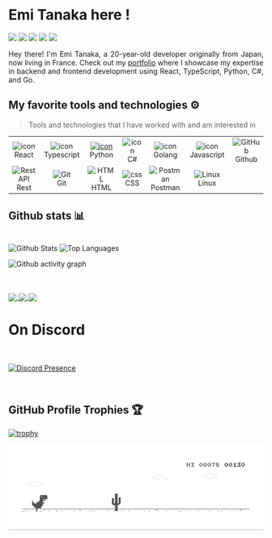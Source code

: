 # Emi Tanaka here !
<!--<a href="https://www.linkedin.com/in/emi-tanaka1/"><img src="https://img.shields.io/badge/Linkedin-%231DA1F2.svg?style=for-the-badge&logo=Linkedin&logoColor=white"></a>-->
<a href="https://www.instagram.com/theupsilongirl/"><img src="https://img.shields.io/badge/Instagram-%23E4405F.svg?style=for-the-badge&logo=Instagram&logoColor=white"></a>
<a href="https://www.discord.com/users/1227221670658441288"><img src="https://img.shields.io/badge/Discord-%7289da.svg?style=for-the-badge&logo=Discord&logoColor=white&color=7289da"></a>
<a href="https://t.me/theupsilongirl/"><img src="https://img.shields.io/badge/telegram-2CA5E0?style=for-the-badge&logo=telegram&logoColor=white"></a>
<a href="https://gitlab.com/theupsilongirl"><img src="https://img.shields.io/badge/gitlab-330F63?style=for-the-badge&logo=gitlab&logoColor=white"></a>
<a><img src="https://komarev.com/ghpvc/?username=theupsilongirl&label=PROFILE+VIEWS&style=for-the-badge&color=brightgreen"></a>

</div>
<p></p>
<p align="justify">
Hey there! I'm Emi Tanaka, a 20-year-old developer originally from Japan, now living in France. Check out my <a href="https://theupsilongirl.github.io/">portfolio</a> where I showcase my expertise in backend and frontend development using React, TypeScript, Python, C#, and Go.

</p>

## My favorite tools and technologies ⚙️

> Tools and technologies that I have worked with and am interested in

<table>
  <tr>
      <td align="center" width="96">
        <img src="https://techstack-generator.vercel.app/react-icon.svg" alt="icon" width="65" height="65" />
      <br>React
    </td>
        <td align="center" width="96">
        <img src="https://techstack-generator.vercel.app/ts-icon.svg" alt="icon" width="65" height="65" />
      <br>Typescript
    </td>
    <td align="center" width="96">
      <a href="#macropower-tech">
        <img src="https://techstack-generator.vercel.app/python-icon.svg" alt="icon" width="65" height="65" />
      </a>
      <br>Python
    </td>
    <td align="center" width="96">
        <img src="https://techstack-generator.vercel.app/csharp-icon.svg" alt="icon" width="65" height="65" />
      <br>C#
    </td>
    <td align="center" width="96">
        <img src="https://cdn.icon-icons.com/icons2/2699/PNG/512/golang_logo_icon_171073.png" alt="icon" width="65" height="65" />
      <br>Golang
    </td>
    <td align="center" width="96">
        <img src="https://techstack-generator.vercel.app/js-icon.svg" alt="icon" width="65" height="65" />
      <br>Javascript
    </td>
           <td align="center" width="96">
        <img src="https://techstack-generator.vercel.app/github-icon.svg" width="65" height="65" alt="GitHub" />
      <br>Github
    </td>
    </tr><tr>
          <td align="center" width="96">
        <img src="https://techstack-generator.vercel.app/restapi-icon.svg" width="65" height="65" alt="Rest API" />
      <br>Rest
    </td>
    <td align="center" width="96">
        <img src="https://skillicons.dev/icons?i=git" width="48" height="48" alt="Git" />
      <br>Git
    </td>
    <td align="center"  width="96">
        <img src="https://skillicons.dev/icons?i=html" width="48" height="48" alt="HTML" />
      <br>HTML
    </td>
    <td align="center" width="96">
        <img src="https://skillicons.dev/icons?i=css" width="48" height="48" alt="css" />
      <br>CSS
    </td>
        <td align="center" width="96">
        <img src="https://skillicons.dev/icons?i=postman" width="48" height="48" alt="Postman" />
      <br>Postman
    </td>
            <td align="center" width="96">
        <img src="https://skillicons.dev/icons?i=linux" width="48" height="48" alt="Linux" />
      <br>Linux
    </td>
  </tr>
 <tr>
 </tr>
</table>

## Github stats 📊

  <br/>
    <img alt="Github Stats" src="https://github-readme-stats.vercel.app/api/?username=theupsilongirl&show_icons=true&count_private=true&theme=dark&hide_border=true&bg_color=fff&title_color=00E676&icon_color=00E676" height="192px"/>
  <img alt="Top Languages" src="https://github-readme-stats.vercel.app/api/top-langs/?username=theupsilongirl&langs_count=8&layout=compact&theme=dark&hide_border=true&bg_color=fff&title_color=000&icon_color=000&hide=Jupyter%20Notebook" height="192px"/>
  <br/>

![Github activity graph](https://github-readme-activity-graph.vercel.app/graph?username=theupsilongirl&bg_color=000000&color=ffffff&line=04e61b&point=403d3d&area=true&hide_border=true)

<br><br>
  <a href="https://github.com/theupsilongirl/theupsilongirl">
  <img align="center" src="https://github-readme-stats.vercel.app/api/pin/?username=theupsilongirl&repo=theupsilongirl&theme=dark" /> 
  <a href="https://github.com/theupsilongirl/theupsilongirl.github.io">
  <img align="center" src="https://github-readme-stats.vercel.app/api/pin/?username=theupsilongirl&repo=theupsilongirl.github.io&theme=dark" />
</a>
  <a href="https://github.com/prescoter/Emora-Project">
  <img align="center" src="https://github-readme-stats.vercel.app/api/pin/?username=prescoter&repo=Emora-Project&theme=dark" />
</a>

# On Discord
<br/>

[![Discord Presence](https://lanyard.cnrad.dev/api/587382241588543491)](https://discord.com/users/587382241588543491)

  <br/>

## GitHub Profile Trophies 🏆

[![trophy](https://github-profile-trophy.vercel.app/?username=theupsilongirl&row=1&margin-w=40)]()

<img data-target="animated-image.replacedImage" alt="dino.gif" class="AnimatedImagePlayer-animatedImage" src="https://raw.githubusercontent.com/theupsilongirl/theupsilongirl/main/dino.gif" style="display: block; opacity: 1;">
